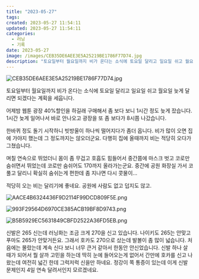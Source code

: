 ```yaml
---
title: "2023-05-27"
tags:
created: 2023-05-27 11:54:11
updated: 2023-05-27 11:54:11
categories:
  - 러닝
  - 기록
date: 2023-05-27
image: /images/CEB35DE6AEE3E5A25219BE1786F77D74.jpg
description: "토요일부터 월요일까지 비가 온다는 소식에 토요일 달리고 일요일 쉬고 월요일 늦게 달리면 되겠다는 계획을 세웁니다. 어제밤 웹툰 광장 40%할인을 하길래 구매해서 좀 보다 보니 1시간 정도 늦게 잤습니다. 1시간 늦게 일어나서 바로 안나오고 광장을 또 좀 보다가 8시쯤 나갔습니다. 한바퀴"
---
```


![CEB35DE6AEE3E5A25219BE1786F77D74.jpg](/images/CEB35DE6AEE3E5A25219BE1786F77D74.jpg)
 
 

토요일부터 월요일까지 비가 온다는 소식에 토요일 달리고 일요일 쉬고 월요일 늦게 달리면 되겠다는 계획을 세웁니다.

어제밤 웹툰 광장 40%할인을 하길래 구매해서 좀 보다 보니 1시간 정도 늦게 잤습니다. 1시간 늦게 일어나서 바로 안나오고 광장을 또 좀 보다가 8시쯤 나갔습니다.

한바퀴 정도 돌기 시작하니 빗방울이 하나씩 떨어지다가 좀더 옵니다. 비가 많이 오면 집에 가야지 했는데 그 정도까지는 않오더군요. 다행히 집에 올때까지 비는 적당히 오다가 그쳤습니다.

며칠 연속으로 뛰었더니 몸이 좀 무겁고 호흡도 힘들어서 중간쯤에 마스크 벗고 코로만 숨쉬면서 뛰었는데 코로만 숨쉬어도 170까지 올라가는군요. 중간에 공원 화장실 가서 코 풀고 달리니 확실히 숨쉬는게 편한데 좀 지나면 다시 콧물이...

적당히 오는 비는 달리기에 좋네요. 공원에 사람도 없고 덥지도 않고.

 
 ![AACE4B6324436F9D2114F99DCD809F5E.png](/images/AACE4B6324436F9D2114F99DCD809F5E.png)
 
 

 
 ![993F29564D6970CE385ACB19BF8D9743.png](/images/993F29564D6970CE385ACB19BF8D9743.png)
 
 

 
 ![B5B5929EC5631849CBFD2522A36FD5EB.png](/images/B5B5929EC5631849CBFD2522A36FD5EB.png)
 
 

신발은 265 신는데 러닝화는 조금 크게 270을 신고 있습니다. 나이키도 265는 안맞고 푸마도 265가 안맞거든요. 그래서 호카도 270으로 샀는데 발볼이 좀 많이 넓습니다. 처음에는 몰랐는데 계속 신다 보니 너무 큰거 같아서 한동안 안신었습니다.
신발 하나 살 때가 되어서 뭘 살까 고민을 하는데 딱히 눈에 들어오는게 없어서 간만에 호카를 신고 나왔는데 여전히 넓긴 한데 그럭저럭 신을만 하네요. 정강이 쪽 통증이 있는데 이게 신발 문제인지 4일 연속 달려서인지 모르겠네요.
